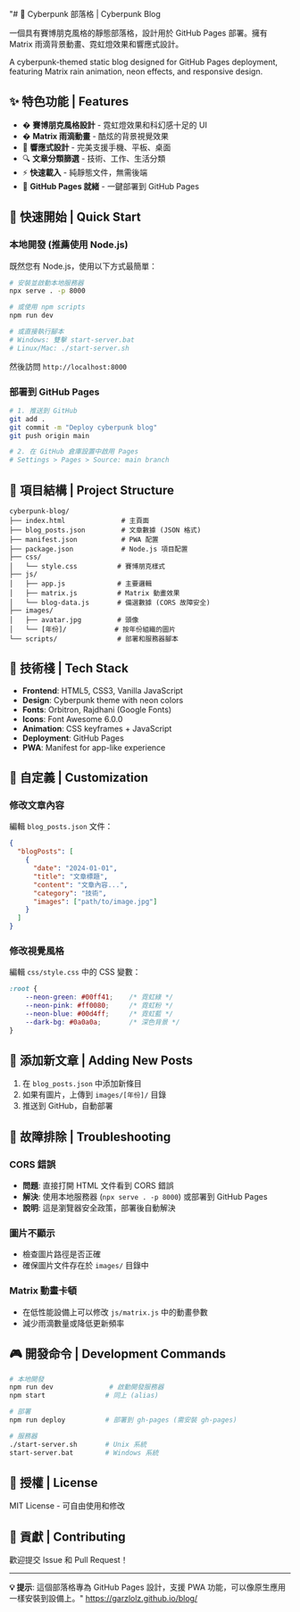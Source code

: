 "# 🌟 Cyberpunk 部落格 | Cyberpunk Blog

一個具有賽博朋克風格的靜態部落格，設計用於 GitHub Pages 部署。擁有 Matrix 雨滴背景動畫、霓虹燈效果和響應式設計。

A cyberpunk-themed static blog designed for GitHub Pages deployment, featuring Matrix rain animation, neon effects, and responsive design.

## ✨ 特色功能 | Features

- � **賽博朋克風格設計** - 霓虹燈效果和科幻感十足的 UI
- �️ **Matrix 雨滴動畫** - 酷炫的背景視覺效果
- 📱 **響應式設計** - 完美支援手機、平板、桌面
- 🔍 **文章分類篩選** - 技術、工作、生活分類
- ⚡ **快速載入** - 純靜態文件，無需後端
- 🚀 **GitHub Pages 就緒** - 一鍵部署到 GitHub Pages

## 🚀 快速開始 | Quick Start

### 本地開發 (推薦使用 Node.js)

既然您有 Node.js，使用以下方式最簡單：

```bash
# 安裝並啟動本地服務器
npx serve . -p 8000

# 或使用 npm scripts
npm run dev

# 或直接執行腳本
# Windows: 雙擊 start-server.bat
# Linux/Mac: ./start-server.sh
```

然後訪問 `http://localhost:8000`

### 部署到 GitHub Pages

```bash
# 1. 推送到 GitHub
git add .
git commit -m "Deploy cyberpunk blog"
git push origin main

# 2. 在 GitHub 倉庫設置中啟用 Pages
# Settings > Pages > Source: main branch
```

## 📁 項目結構 | Project Structure

```
cyberpunk-blog/
├── index.html              # 主頁面
├── blog_posts.json         # 文章數據 (JSON 格式)
├── manifest.json           # PWA 配置
├── package.json            # Node.js 項目配置
├── css/
│   └── style.css          # 賽博朋克樣式
├── js/
│   ├── app.js             # 主要邏輯
│   ├── matrix.js          # Matrix 動畫效果
│   └── blog-data.js       # 備選數據 (CORS 故障安全)
├── images/
│   ├── avatar.jpg         # 頭像
│   └── [年份]/            # 按年份組織的圖片
└── scripts/               # 部署和服務器腳本
```

## 🎯 技術棧 | Tech Stack

- **Frontend**: HTML5, CSS3, Vanilla JavaScript
- **Design**: Cyberpunk theme with neon colors
- **Fonts**: Orbitron, Rajdhani (Google Fonts)
- **Icons**: Font Awesome 6.0.0
- **Animation**: CSS keyframes + JavaScript
- **Deployment**: GitHub Pages
- **PWA**: Manifest for app-like experience

## 🔧 自定義 | Customization

### 修改文章內容
編輯 `blog_posts.json` 文件：

```json
{
  "blogPosts": [
    {
      "date": "2024-01-01",
      "title": "文章標題",
      "content": "文章內容...",
      "category": "技術",
      "images": ["path/to/image.jpg"]
    }
  ]
}
```

### 修改視覺風格
編輯 `css/style.css` 中的 CSS 變數：

```css
:root {
    --neon-green: #00ff41;    /* 霓虹綠 */
    --neon-pink: #ff0080;     /* 霓虹粉 */
    --neon-blue: #00d4ff;     /* 霓虹藍 */
    --dark-bg: #0a0a0a;       /* 深色背景 */
}
```

## 📝 添加新文章 | Adding New Posts

1. 在 `blog_posts.json` 中添加新條目
2. 如果有圖片，上傳到 `images/[年份]/` 目錄
3. 推送到 GitHub，自動部署

## 🐛 故障排除 | Troubleshooting

### CORS 錯誤
- **問題**: 直接打開 HTML 文件看到 CORS 錯誤
- **解決**: 使用本地服務器 (`npx serve . -p 8000`) 或部署到 GitHub Pages
- **說明**: 這是瀏覽器安全政策，部署後自動解決

### 圖片不顯示
- 檢查圖片路徑是否正確
- 確保圖片文件存在於 `images/` 目錄中

### Matrix 動畫卡頓
- 在低性能設備上可以修改 `js/matrix.js` 中的動畫參數
- 減少雨滴數量或降低更新頻率

## 🎮 開發命令 | Development Commands

```bash
# 本地開發
npm run dev              # 啟動開發服務器
npm start               # 同上 (alias)

# 部署
npm run deploy          # 部署到 gh-pages (需安裝 gh-pages)

# 服務器
./start-server.sh       # Unix 系統
start-server.bat        # Windows 系統
```

## 📄 授權 | License

MIT License - 可自由使用和修改

## 🤝 貢獻 | Contributing

歡迎提交 Issue 和 Pull Request！

---

**💡 提示**: 這個部落格專為 GitHub Pages 設計，支援 PWA 功能，可以像原生應用一樣安裝到設備上。" 
 https://garzlolz.github.io/blog/
